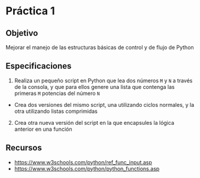 # Práctica 1

## Objetivo

Mejorar el manejo de las estructuras básicas de control y de flujo de Python

## Especificaciones

1. Realiza un pequeño script en Python que lea dos números `M` y `N` a través de la consola, y que para ellos genere una lista que contenga las primeras `M` potencias del número `N`
  * Crea dos versiones del mismo script, una utilizando ciclos normales, y la otra utilizando listas comprimidas
2. Crea otra nueva versión del script en la que encapsules la lógica anterior en una función

## Recursos

* https://www.w3schools.com/python/ref_func_input.asp
* https://www.w3schools.com/python/python_functions.asp